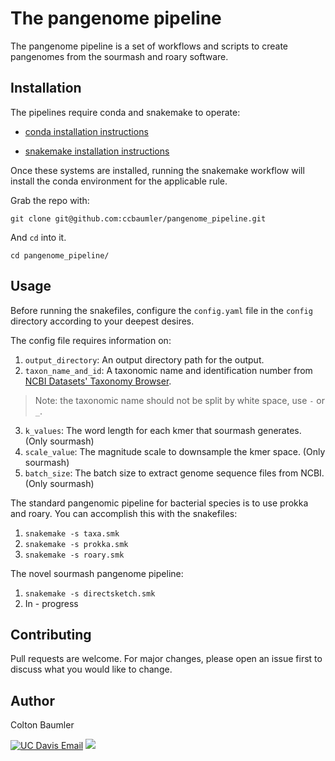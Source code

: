 # The pangenome pipeline

The pangenome pipeline is a set of workflows and scripts to create pangenomes from the sourmash and roary software.

## Installation

The pipelines require conda and snakemake to operate:

- [conda installation instructions](https://docs.conda.io/projects/conda/en/latest/user-guide/install/index.html)

- [snakemake installation instructions](https://snakemake.readthedocs.io/en/stable/getting_started/installation.html)

Once these systems are installed, running the snakemake workflow will install the conda environment for the applicable rule.

Grab the repo with:

```
git clone git@github.com:ccbaumler/pangenome_pipeline.git
```

And `cd` into it.

```
cd pangenome_pipeline/
```

## Usage

Before running the snakefiles, configure the `config.yaml` file in the `config` directory according to your deepest desires.

The config file requires information on:

1. `output_directory`: An output directory path for the output.
2. `taxon_name_and_id`: A taxonomic name and identification number from [NCBI Datasets' Taxonomy Browser](https://www.ncbi.nlm.nih.gov/datasets/taxonomy/).
> Note: the taxonomic name should not be split by white space, use `-` or `_`.
3. `k_values`: The word length for each kmer that sourmash generates. (Only sourmash)
4. `scale_value`: The magnitude scale to downsample the kmer space. (Only sourmash)
5. `batch_size`: The batch size to extract genome sequence files from NCBI. (Only sourmash)

The standard pangenomic pipeline for bacterial species is to use prokka and roary. You can accomplish this with the snakefiles:

1. `snakemake -s taxa.smk`
2. `snakemake -s prokka.smk`
3. `snakemake -s roary.smk`

The novel sourmash pangenome pipeline:

1. `snakemake -s directsketch.smk`
2. In - progress

## Contributing

Pull requests are welcome. For major changes, please open an issue first to discuss what you would like to change.

## Author

Colton Baumler

[![UC Davis Email](https://img.shields.io/badge/UC_Davis-Email-blue?style=for-the-badge&colorA=blue&colorB=gold)](mailto:ccbaumler@ucdavis.edu) <a href="mailto:ccbaumler@gmail.com"><img src="https://img.shields.io/badge/gmail-%23DD0031.svg?&style=for-the-badge&logo=gmail&logoColor=white"/></a>
